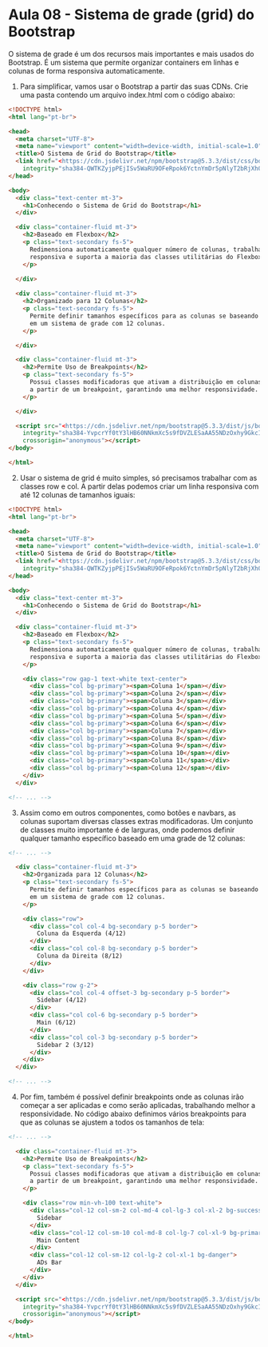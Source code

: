 # Aula 08 - Sistema de grade (grid) do Bootstrap

O sistema de grade é um dos recursos mais importantes e mais usados do Bootstrap. É um sistema que permite organizar containers em linhas e colunas de forma responsiva automaticamente.

1. Para simplificar, vamos usar o Bootstrap a partir das suas CDNs. Crie uma pasta contendo um arquivo index.html com o código abaixo:

```html
<!DOCTYPE html>
<html lang="pt-br">

<head>
  <meta charset="UTF-8">
  <meta name="viewport" content="width=device-width, initial-scale=1.0">
  <title>O Sistema de Grid do Bootstrap</title>
  <link href="<https://cdn.jsdelivr.net/npm/bootstrap@5.3.3/dist/css/bootstrap.min.css>" rel="stylesheet"
    integrity="sha384-QWTKZyjpPEjISv5WaRU9OFeRpok6YctnYmDr5pNlyT2bRjXh0JMhjY6hW+ALEwIH" crossorigin="anonymous">
</head>

<body>
  <div class="text-center mt-3">
    <h1>Conhecendo o Sistema de Grid do Bootstrap</h1>
  </div>

  <div class="container-fluid mt-3">
    <h2>Baseado em Flexbox</h2>
    <p class="text-secondary fs-5">
      Redimensiona automaticamente qualquer número de colunas, trabalha forma
      responsiva e suporta a maioria das classes utilitárias do Flexbox.
    </p>
    
  </div>

  <div class="container-fluid mt-3">
    <h2>Organizado para 12 Colunas</h2>
    <p class="text-secondary fs-5">
      Permite definir tamanhos específicos para as colunas se baseando
      em um sistema de grade com 12 colunas.
    </p>

  </div>

  <div class="container-fluid mt-3">
    <h2>Permite Uso de Breakpoints</h2>
    <p class="text-secondary fs-5">
      Possui classes modificadoras que ativam a distribuição em colunas apenas
      a partir de um breakpoint, garantindo uma melhor responsividade.
    </p>

  </div>

  <script src="<https://cdn.jsdelivr.net/npm/bootstrap@5.3.3/dist/js/bootstrap.bundle.min.js>"
    integrity="sha384-YvpcrYf0tY3lHB60NNkmXc5s9fDVZLESaAA55NDzOxhy9GkcIdslK1eN7N6jIeHz"
    crossorigin="anonymous"></script>
</body>

</html>
```

2. Usar o sistema de grid é muito simples, só precisamos trabalhar com as classes row e col. A partir delas podemos criar um linha responsiva com até 12 colunas de tamanhos iguais:

```html
<!DOCTYPE html>
<html lang="pt-br">

<head>
  <meta charset="UTF-8">
  <meta name="viewport" content="width=device-width, initial-scale=1.0">
  <title>O Sistema de Grid do Bootstrap</title>
  <link href="<https://cdn.jsdelivr.net/npm/bootstrap@5.3.3/dist/css/bootstrap.min.css>" rel="stylesheet"
    integrity="sha384-QWTKZyjpPEjISv5WaRU9OFeRpok6YctnYmDr5pNlyT2bRjXh0JMhjY6hW+ALEwIH" crossorigin="anonymous">
</head>

<body>
  <div class="text-center mt-3">
    <h1>Conhecendo o Sistema de Grid do Bootstrap</h1>
  </div>

  <div class="container-fluid mt-3">
    <h2>Baseado em Flexbox</h2>
    <p class="text-secondary fs-5">
      Redimensiona automaticamente qualquer número de colunas, trabalha forma
      responsiva e suporta a maioria das classes utilitárias do Flexbox.
    </p>

    <div class="row gap-1 text-white text-center">
      <div class="col bg-primary"><span>Coluna 1</span></div>
      <div class="col bg-primary"><span>Coluna 2</span></div>
      <div class="col bg-primary"><span>Coluna 3</span></div>
      <div class="col bg-primary"><span>Coluna 4</span></div>
      <div class="col bg-primary"><span>Coluna 5</span></div>
      <div class="col bg-primary"><span>Coluna 6</span></div>
      <div class="col bg-primary"><span>Coluna 7</span></div>
      <div class="col bg-primary"><span>Coluna 8</span></div>
      <div class="col bg-primary"><span>Coluna 9</span></div>
      <div class="col bg-primary"><span>Coluna 10</span></div>
      <div class="col bg-primary"><span>Coluna 11</span></div>
      <div class="col bg-primary"><span>Coluna 12</span></div>
    </div>
  </div>

<!-- ... -->
```

3. Assim como em outros componentes, como botões e navbars, as colunas suportam diversas classes extras modificadoras. Um conjunto de classes muito importante é de larguras, onde podemos definir qualquer tamanho específico baseado em uma grade de 12 colunas:

```html
<!-- ... -->

  <div class="container-fluid mt-3">
    <h2>Organizada para 12 Colunas</h2>
    <p class="text-secondary fs-5">
      Permite definir tamanhos específicos para as colunas se baseando
      em um sistema de grade com 12 colunas.
    </p>

    <div class="row">
      <div class="col col-4 bg-secondary p-5 border">
        Coluna da Esquerda (4/12)
      </div>
      <div class="col col-8 bg-secondary p-5 border">
        Coluna da Direita (8/12)
      </div>
    </div>

    <div class="row g-2">
      <div class="col col-4 offset-3 bg-secondary p-5 border">
        Sidebar (4/12)
      </div>
      <div class="col col-6 bg-secondary p-5 border">
        Main (6/12)
      </div>
      <div class="col col-3 bg-secondary p-5 border">
        Sidebar 2 (3/12)
      </div>
    </div>
  </div>

<!-- ... -->
```

4. Por fim, também é possível definir breakpoints onde as colunas irão começar a ser aplicadas e como serão aplicadas, trabalhando melhor a responsividade. No código abaixo definimos vários breakpoints para que as colunas se ajustem a todos os tamanhos de tela:

```html
<!-- ... -->

  <div class="container-fluid mt-3">
    <h2>Permite Uso de Breakpoints</h2>
    <p class="text-secondary fs-5">
      Possui classes modificadoras que ativam a distribuição em colunas apenas
      a partir de um breakpoint, garantindo uma melhor responsividade.
    </p>

    <div class="row min-vh-100 text-white">
      <div class="col-12 col-sm-2 col-md-4 col-lg-3 col-xl-2 bg-success">
        Sidebar
      </div>
      <div class="col-12 col-sm-10 col-md-8 col-lg-7 col-xl-9 bg-primary">
        Main Content
      </div>
      <div class="col-12 col-sm-12 col-lg-2 col-xl-1 bg-danger">
        ADs Bar
      </div>
    </div>
  </div>

  <script src="<https://cdn.jsdelivr.net/npm/bootstrap@5.3.3/dist/js/bootstrap.bundle.min.js>"
    integrity="sha384-YvpcrYf0tY3lHB60NNkmXc5s9fDVZLESaAA55NDzOxhy9GkcIdslK1eN7N6jIeHz"
    crossorigin="anonymous"></script>
</body>

</html>
```